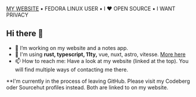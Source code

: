 [MY WEBSITE](https://jak2k.schwanenberg.name/) ▪️ FEDORA LINUX USER ▪️ I ❤️ OPEN SOURCE ▪️ I WANT PRIVACY

## Hi there 👋

- 🔭 I’m working on my website and a notes app.
- 🔧 I'm using **rust, typescript, 11ty,** vue, nuxt, astro, vitesse. [More here](https://jak2k.schwanenberg.name)
- 📫 How to reach me: Have a look at my website (linked at the top). You will find multiple ways of contacting me there.

**I'm currently in the process of leaving GitHub. Please visit my Codeberg oder Sourcehut profiles instead. Both are linked to on my website.

